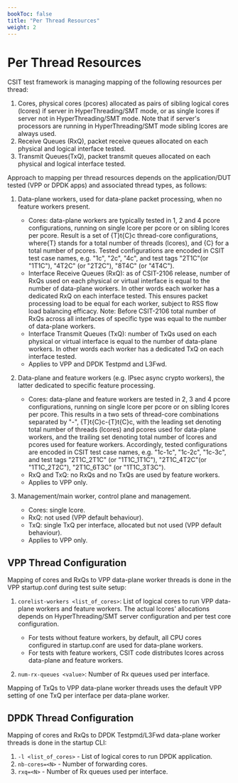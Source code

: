 ```yaml
---
bookToc: false
title: "Per Thread Resources"
weight: 2
---
```


# Per Thread Resources

CSIT test framework is managing mapping of the following resources per
thread:

1. Cores, physical cores (pcores) allocated as pairs of sibling logical cores
   (lcores) if server in HyperThreading/SMT mode, or as single lcores
   if server not in HyperThreading/SMT mode. Note that if server's
   processors are running in HyperThreading/SMT mode sibling lcores are
   always used.
2. Receive Queues (RxQ), packet receive queues allocated on each
   physical and logical interface tested.
3. Transmit Queues(TxQ), packet transmit queues allocated on each
   physical and logical interface tested.

Approach to mapping per thread resources depends on the application/DUT
tested (VPP or DPDK apps) and associated thread types, as follows:

1. Data-plane workers, used for data-plane packet processing, when no
   feature workers present.

   - Cores: data-plane workers are typically tested in 1, 2 and 4 pcore
     configurations, running on single lcore per pcore or on sibling
     lcores per pcore. Result is a set of {T}t{C}c thread-core
     configurations, where{T} stands for a total number of threads
     (lcores), and {C} for a total number of pcores. Tested
     configurations are encoded in CSIT test case names,
     e.g. "1c", "2c", "4c", and test tags "2T1C"(or "1T1C"), "4T2C"
     (or "2T2C"), "8T4C" (or "4T4C").
   - Interface Receive Queues (RxQ): as of CSIT-2106 release, number of
     RxQs used on each physical or virtual interface is equal to the
     number of data-plane workers. In other words each worker has a
     dedicated RxQ on each interface tested. This ensures packet
     processing load to be equal for each worker, subject to RSS flow
     load balancing efficacy. Note: Before CSIT-2106 total number of
     RxQs across all interfaces of specific type was equal to the
     number of data-plane workers.
   - Interface Transmit Queues (TxQ): number of TxQs used on each
     physical or virtual interface is equal to the number of data-plane
     workers. In other words each worker has a dedicated TxQ on each
     interface tested.
   - Applies to VPP and DPDK Testpmd and L3Fwd.

2. Data-plane and feature workers (e.g. IPsec async crypto workers), the
   latter dedicated to specific feature processing.

   - Cores: data-plane and feature workers are tested in 2, 3 and 4
     pcore configurations, running on single lcore per pcore or on
     sibling lcores per pcore. This results in a two sets of
     thread-core combinations separated by "-", {T}t{C}c-{T}t{C}c, with
     the leading set denoting total number of threads (lcores) and
     pcores used for data-plane workers, and the trailing set denoting
     total number of lcores and pcores used for feature workers.
     Accordingly, tested configurations are encoded in CSIT test case
     names, e.g. "1c-1c", "1c-2c", "1c-3c", and test tags "2T1C_2T1C"
     (or "1T1C_1T1C"), "2T1C_4T2C"(or "1T1C_2T2C"), "2T1C_6T3C"
     (or "1T1C_3T3C").
   - RxQ and TxQ: no RxQs and no TxQs are used by feature workers.
   - Applies to VPP only.

3. Management/main worker, control plane and management.

   - Cores: single lcore.
   - RxQ: not used (VPP default behaviour).
   - TxQ: single TxQ per interface, allocated but not used
     (VPP default behaviour).
   - Applies to VPP only.

## VPP Thread Configuration

Mapping of cores and RxQs to VPP data-plane worker threads is done in
the VPP startup.conf during test suite setup:

1. `corelist-workers <list_of_cores>`: List of logical cores to run VPP
   data-plane workers and feature workers. The actual lcores'
   allocations depends on HyperThreading/SMT server configuration and
   per test core configuration.

   - For tests without feature workers, by default, all CPU cores
     configured in startup.conf are used for data-plane workers.
   - For tests with feature workers, CSIT code distributes lcores across
     data-plane and feature workers.

2. `num-rx-queues <value>`: Number of Rx queues used per interface.

Mapping of TxQs to VPP data-plane worker threads uses the default VPP
setting of one TxQ per interface per data-plane worker.

## DPDK Thread Configuration

Mapping of cores and RxQs to DPDK Testpmd/L3Fwd data-plane worker
threads is done in the startup CLI:

1. `-l <list_of_cores>` - List of logical cores to run DPDK
   application.
2. `nb-cores=<N>` - Number of forwarding cores.
3. `rxq=<N>` - Number of Rx queues used per interface.
